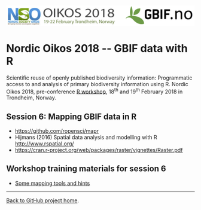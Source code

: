 ![](../demo_data/NSO_2018_GBIF_NO.png "NSO 2018")

# Nordic Oikos 2018 -- GBIF data with R

Scientific reuse of openly published biodiversity information: Programmatic access to and analysis of primary biodiversity information using R. Nordic Oikos 2018, pre-conference [R workshop](https://github.com/GBIF-Europe/nordic_oikos_2018_r), 18<sup>th</sup> and 19<sup>th</sup> February 2018 in Trondheim, Norway.

## Session 6: Mapping GBIF data in R

* https://github.com/ropensci/mapr
* Hijmans (2016) Spatial data analysis and modelling with R http://www.rspatial.org/
* https://cran.r-project.org/web/packages/raster/vignettes/Raster.pdf

## Workshop training materials for session 6

 * [Some mapping tools and hints](mapping.Rmd)


***

[Back to GitHub project home](https://github.com/GBIF-Europe/nordic_oikos_2018_r).
